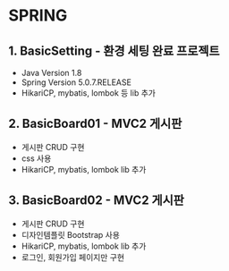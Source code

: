 # SPRING

## 1. BasicSetting - 환경 세팅 완료 프로젝트
* Java Version 1.8
* Spring Version 5.0.7.RELEASE
* HikariCP, mybatis, lombok 등 lib 추가

## 2. BasicBoard01 - MVC2 게시판
* 게시판 CRUD 구현
* css 사용
* HikariCP, mybatis, lombok lib 추가

## 3. BasicBoard02 - MVC2 게시판
* 게시판 CRUD 구현
* 디자인템플릿 Bootstrap 사용
* HikariCP, mybatis, lombok lib 추가
* 로그인, 회원가입 페이지만 구현
